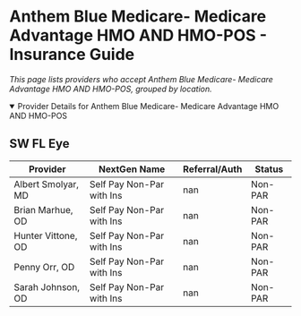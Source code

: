 # Anthem Blue Medicare- Medicare Advantage HMO AND HMO-POS - Insurance Guide

*This page lists providers who accept Anthem Blue Medicare- Medicare Advantage HMO AND HMO-POS, grouped by location.*

<details open><summary>Provider Details for Anthem Blue Medicare- Medicare Advantage HMO AND HMO-POS</summary>

## SW FL Eye

| Provider | NextGen Name | Referral/Auth | Status |
|----------|-------------|--------------|--------|
| Albert Smolyar, MD | Self Pay Non-Par with Ins | nan | Non-PAR |
| Brian Marhue, OD | Self Pay Non-Par with Ins | nan | Non-PAR |
| Hunter Vittone, OD | Self Pay Non-Par with Ins | nan | Non-PAR |
| Penny Orr, OD | Self Pay Non-Par with Ins | nan | Non-PAR |
| Sarah Johnson, OD | Self Pay Non-Par with Ins | nan | Non-PAR |

</details>


